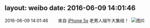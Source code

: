 layout: weibo
date: 2016-06-09 14:01:46
---
<meta name="referrer" content="no-referrer" />

2016-06-09 14:01:46  &nbsp;&nbsp;&nbsp;&nbsp;&nbsp;&nbsp; 来自 <a href="sinaweibo://customweibosource" rel="nofollow">iPhone 5s</a>
老男人端午大集结！ ​​​
![图片](https://ww3.sinaimg.cn/large/6d2a6003gw1f4oxpb105hj20qo0zkthj.jpg)

